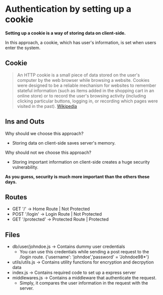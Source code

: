 # Authentication by setting up a cookie

**Setting up a cookie is a way of storing data on client-side.**

In this approach, a cookie, which has user's information, is set when users enter the system.

## Cookie

> An HTTP cookie is a small piece of data stored on the user's computer by the web browser while browsing a website. Cookies were designed to be a reliable mechanism for websites to remember stateful information (such as items added in the shopping cart in an online store) or to record the user's browsing activity (including clicking particular buttons, logging in, or recording which pages were visited in the past). [Wikipedia](https://en.wikipedia.org/wiki/HTTP_cookie)

## Ins and Outs


Why should we choose this approach?

- Storing data on client-side saves server's memory.

Why should not we choose this approach?
- Storing important information on client-side creates a huge security vulnerability.

**As you guess, security is much more important than the others these days.**

## Routes
- GET '/' &rarr; Home Route | Not Protected
- POST '/login' &rarr; Login Route | Not Protected
- GET '/protected' &rarr; Protected Route | Protected

## Files
- db/user/johndoe.js &rarr; Contains dummy user credentials
    - You can use this credentials while sending a post request to the /login route. {'username': 'johndoe','password' = 'Johndoe98*'}
- utils/utils.js &rarr; Contains utility functions for encryption and decrpytion data
- index.js &rarr; Contains required code to set up a express server
- middlewares.js &rarr; Contains a middleware that authenticate the request.
    - Simply, it compares the user information in the request with the server.
